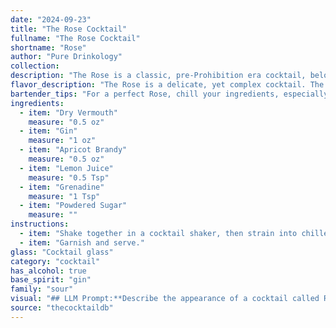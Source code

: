 ```yaml
---
date: "2024-09-23"
title: "The Rose Cocktail"
fullname: "The Rose Cocktail"
shortname: "Rose"
author: "Pure Drinkology"
collection:
description: "The Rose is a classic, pre-Prohibition era cocktail, belonging to the Sour family. Its origins likely trace back to the late 19th or early 20th century, a time when sweet, fruity cocktails were popular.  "
flavor_description: "The Rose is a delicate, yet complex cocktail. The dry vermouth and gin provide a crisp, botanical base, while the apricot brandy adds a touch of sweetness and fruitiness. The lemon juice balances the sweetness with a bright acidity, while the grenadine and powdered sugar contribute a subtle floral and sugary sweetness. The combination results in a well-rounded, refreshing cocktail with a hint of floral complexity. "
bartender_tips: "For a perfect Rose, chill your ingredients, especially the vermouth and gin. Use a good quality dry vermouth for a complex flavor. Don't over-shake the cocktail, a gentle shake will preserve the delicate balance of flavors.  A touch of powdered sugar on the rim adds sweetness and a visually appealing touch. "
ingredients:
  - item: "Dry Vermouth"
    measure: "0.5 oz"
  - item: "Gin"
    measure: "1 oz"
  - item: "Apricot Brandy"
    measure: "0.5 oz"
  - item: "Lemon Juice"
    measure: "0.5 Tsp"
  - item: "Grenadine"
    measure: "1 Tsp"
  - item: "Powdered Sugar"
    measure: ""
instructions:
  - item: "Shake together in a cocktail shaker, then strain into chilled glass."
  - item: "Garnish and serve."
glass: "Cocktail glass"
category: "cocktail"
has_alcohol: true
base_spirit: "gin"
family: "sour"
visual: "## LLM Prompt:**Describe the appearance of a cocktail called Rose made with the following ingredients:*** Dry Vermouth* Gin* Apricot Brandy* Lemon Juice* Grenadine* Powdered Sugar**Consider these aspects:*** **Color:** What is the overall color of the drink? Is it vibrant or muted? Does it have any depth or layering?* **Clarity:** Is the cocktail clear, cloudy, or somewhere in between?* **Texture:** Does the drink appear smooth or viscous? Are there any visible layers or elements?* **Garnish:** Is there a garnish? If so, what is it, and how does it enhance the visual appeal?**Write your description as if you were a seasoned mixologist, using vivid language and imagery to convey the drink's visual appeal.** "
source: "thecocktaildb"
---
```


